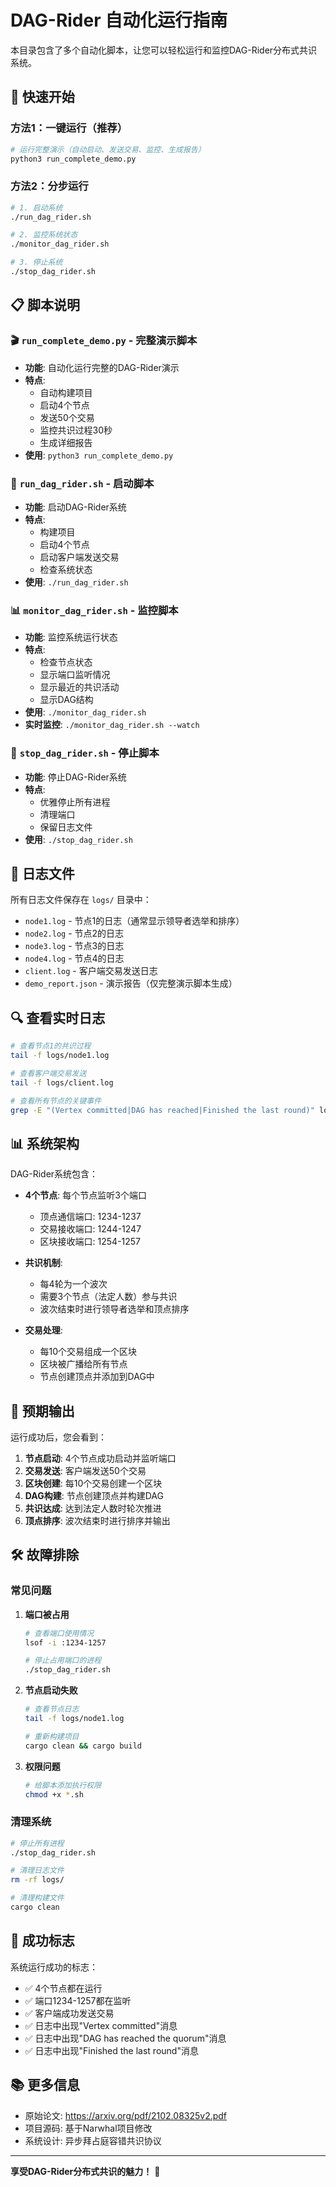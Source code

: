 # DAG-Rider 自动化运行指南

本目录包含了多个自动化脚本，让您可以轻松运行和监控DAG-Rider分布式共识系统。

## 🚀 快速开始

### 方法1：一键运行（推荐）
```bash
# 运行完整演示（自动启动、发送交易、监控、生成报告）
python3 run_complete_demo.py
```

### 方法2：分步运行
```bash
# 1. 启动系统
./run_dag_rider.sh

# 2. 监控系统状态
./monitor_dag_rider.sh

# 3. 停止系统
./stop_dag_rider.sh
```

## 📋 脚本说明

### 🎬 `run_complete_demo.py` - 完整演示脚本
- **功能**: 自动化运行完整的DAG-Rider演示
- **特点**: 
  - 自动构建项目
  - 启动4个节点
  - 发送50个交易
  - 监控共识过程30秒
  - 生成详细报告
- **使用**: `python3 run_complete_demo.py`

### 🚀 `run_dag_rider.sh` - 启动脚本
- **功能**: 启动DAG-Rider系统
- **特点**:
  - 构建项目
  - 启动4个节点
  - 启动客户端发送交易
  - 检查系统状态
- **使用**: `./run_dag_rider.sh`

### 📊 `monitor_dag_rider.sh` - 监控脚本
- **功能**: 监控系统运行状态
- **特点**:
  - 检查节点状态
  - 显示端口监听情况
  - 显示最近的共识活动
  - 显示DAG结构
- **使用**: `./monitor_dag_rider.sh`
- **实时监控**: `./monitor_dag_rider.sh --watch`

### 🛑 `stop_dag_rider.sh` - 停止脚本
- **功能**: 停止DAG-Rider系统
- **特点**:
  - 优雅停止所有进程
  - 清理端口
  - 保留日志文件
- **使用**: `./stop_dag_rider.sh`

## 📁 日志文件

所有日志文件保存在 `logs/` 目录中：

- `node1.log` - 节点1的日志（通常显示领导者选举和排序）
- `node2.log` - 节点2的日志
- `node3.log` - 节点3的日志  
- `node4.log` - 节点4的日志
- `client.log` - 客户端交易发送日志
- `demo_report.json` - 演示报告（仅完整演示脚本生成）

## 🔍 查看实时日志

```bash
# 查看节点1的共识过程
tail -f logs/node1.log

# 查看客户端交易发送
tail -f logs/client.log

# 查看所有节点的关键事件
grep -E "(Vertex committed|DAG has reached|Finished the last round)" logs/*.log
```

## 📊 系统架构

DAG-Rider系统包含：

- **4个节点**: 每个节点监听3个端口
  - 顶点通信端口: 1234-1237
  - 交易接收端口: 1244-1247  
  - 区块接收端口: 1254-1257

- **共识机制**:
  - 每4轮为一个波次
  - 需要3个节点（法定人数）参与共识
  - 波次结束时进行领导者选举和顶点排序

- **交易处理**:
  - 每10个交易组成一个区块
  - 区块被广播给所有节点
  - 节点创建顶点并添加到DAG中

## 🎯 预期输出

运行成功后，您会看到：

1. **节点启动**: 4个节点成功启动并监听端口
2. **交易发送**: 客户端发送50个交易
3. **区块创建**: 每10个交易创建一个区块
4. **DAG构建**: 节点创建顶点并构建DAG
5. **共识达成**: 达到法定人数时轮次推进
6. **顶点排序**: 波次结束时进行排序并输出

## 🛠️ 故障排除

### 常见问题

1. **端口被占用**
   ```bash
   # 查看端口使用情况
   lsof -i :1234-1257
   
   # 停止占用端口的进程
   ./stop_dag_rider.sh
   ```

2. **节点启动失败**
   ```bash
   # 查看节点日志
   tail -f logs/node1.log
   
   # 重新构建项目
   cargo clean && cargo build
   ```

3. **权限问题**
   ```bash
   # 给脚本添加执行权限
   chmod +x *.sh
   ```

### 清理系统

```bash
# 停止所有进程
./stop_dag_rider.sh

# 清理日志文件
rm -rf logs/

# 清理构建文件
cargo clean
```

## 🎉 成功标志

系统运行成功的标志：

- ✅ 4个节点都在运行
- ✅ 端口1234-1257都在监听
- ✅ 客户端成功发送交易
- ✅ 日志中出现"Vertex committed"消息
- ✅ 日志中出现"DAG has reached the quorum"消息
- ✅ 日志中出现"Finished the last round"消息

## 📚 更多信息

- 原始论文: https://arxiv.org/pdf/2102.08325v2.pdf
- 项目源码: 基于Narwhal项目修改
- 系统设计: 异步拜占庭容错共识协议

---

**享受DAG-Rider分布式共识的魅力！** 🚀
